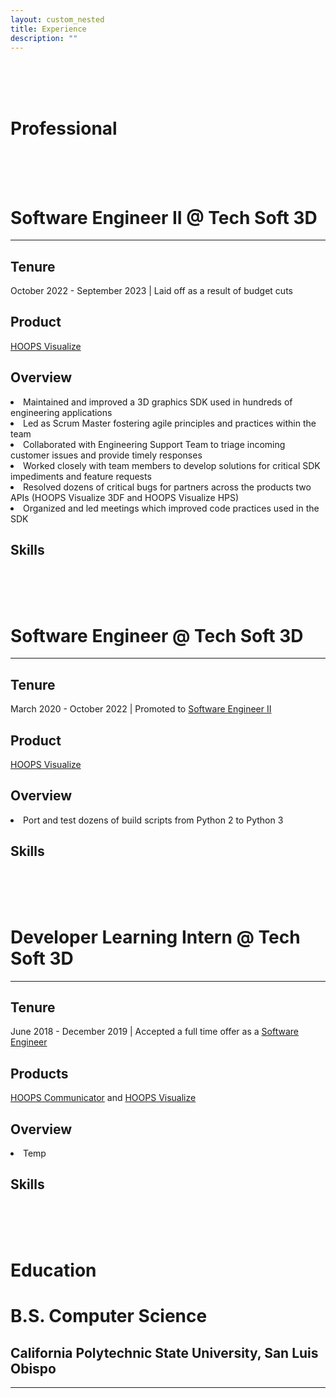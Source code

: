 ```yaml
---
layout: custom_nested
title: Experience
description: ""
---
```


<div id="top">
    <br>
    <br>
    <br>
    <h1 class="strong-center">Professional</h1>
</div>

<div id="SEII_TS3D">
    <br>
    <br>
    <br>
    <h1>Software Engineer II @ Tech Soft 3D</h1>
    <hr>
    <h2>Tenure</h2>
    <p>October 2022 - September 2023 | Laid off as a result of budget cuts</p>
    <h2>Product</h2>
    <p><a href="https://www.techsoft3d.com/products/hoops/visualize">HOOPS Visualize</a></p>
    <h2>Overview</h2>
    <!-- Situation(s) -->
    <li>Maintained and improved a 3D graphics SDK used in hundreds of engineering applications</li>
    <!-- Task(s) -->
    <li>Led as Scrum Master fostering agile principles and practices within the team</li>
    <!-- Action(s) -->
    <li>Collaborated with Engineering Support Team to triage incoming customer issues and provide timely responses</li>
    <li>Worked closely with team members to develop solutions for critical SDK impediments and feature requests</li>
    <!-- Result(s) -->
    <li>Resolved dozens of critical bugs for partners across the products two APIs (HOOPS Visualize 3DF
    and HOOPS Visualize HPS)</li>
    <li>Organized and led meetings which improved code practices used in the SDK</li>
    <h2>Skills</h2>
</div>


<div id="SEI_TS3D">
    <br>
    <br>
    <br>
    <h1>Software Engineer @ Tech Soft 3D</h1>
    <hr>
    <h2>Tenure</h2>
    <p>March 2020 - October 2022 | Promoted to <a href="#SEII_TS3D">Software Engineer II</a></p>
    <h2>Product</h2>
    <p><a href="https://www.techsoft3d.com/products/hoops/visualize">HOOPS Visualize</a></p>
    <h2>Overview</h2>
    <li>Port and test dozens of build scripts from Python 2 to Python 3</li>
    <h2>Skills</h2>
</div>


<div id="intern">
    <br>
    <br>
    <br>
    <h1>Developer Learning Intern @ Tech Soft 3D</h1>
    <hr>
    <h2>Tenure</h2>
    <p>June 2018 - December 2019 | Accepted a full time offer as a <a href="#SEI_TS3D">Software Engineer</a></p>
    <h2>Products</h2>
    <p><a href="https://www.techsoft3d.com/products/hoops/communicator">HOOPS Communicator</a> and 
    <a href="https://www.techsoft3d.com/products/hoops/visualize">HOOPS Visualize</a></p>
    <h2>Overview</h2>
    <li>Temp</li>
    <h2>Skills</h2>
</div>

<div id="education">
    <br>
    <br>
    <br>
    <h1 class="strong-center">Education</h1>
    <h1>B.S. Computer Science</h1>
    <h2>California Polytechnic State University, San Luis Obispo</h2>
    <hr>
    <br>
    <br>
    <br>
    <br>
    <br>
    <br>
    <br>
    <br>
    <br>
    <br>
    <br>
    <br>
    <br>
    <br>
    <br>
    <br>
    <br>
    <br>
    <br>
    <br>
    <br>
    <br>
    <br>
    <br>
</div>


<br>
<br>
<br>